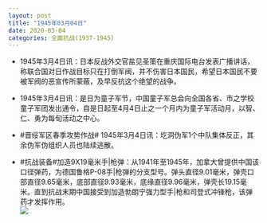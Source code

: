 ```yaml
---
layout: post
title: "1945年03月04日"
date: 2020-03-04
categories: 全面抗战(1937-1945)
---
```


<meta name="referrer" content="no-referrer" />

- 1945年3月4日讯：日本反战外交官盐见圣策在重庆国际电台发表广播讲话，称联合国对日作战目标只在打倒军阀，并不伤害日本国民，希望日本国民不要被军阀的恶宣传所蒙蔽，及早反抗这个绝望的战争。 

- 1945年3月4日讯：是日为童子军节，中国童子军总会向全国各省、市之学校童子军团发出通令，自是日起至4月4日止之一个月内为童子军活动月，以智、仁、勇为每旬活动之中心。 

- #晋绥军区春季攻势作战# 1945年3月4日讯：圪洞伪军1个中队集体反正，其余伪军伪组织人员也陆续逃散。 

- #抗战装备#加造9X19毫米手|枪弹：从1941年至1945年，加拿大曾提供中国该口径弹药，为德国鲁格P-08手|枪弹的分支型号。弹头直径9.01毫米，弹壳口部直径9.65毫米，底部直径9.93毫米，底缘直径9.96毫米，弹壳长19.15毫米。直到抗战末期中国接受到加造勃朗宁强力型手|枪和司登式冲锋枪，该弹药才发挥作用。 <br/><img src="https://wx2.sinaimg.cn/large/aca367d8ly1gchnzkijhtj20a00gaq5y.jpg" />

